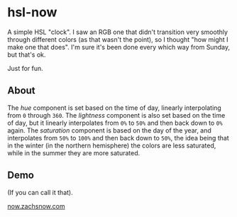 # hsl-now

A simple HSL "clock". I saw an RGB one that didn't transition very smoothly through
different colors (as that wasn't the point), so I thought "how might I make one that does".
I'm sure it's been done every which way from Sunday, but that's ok.

Just for fun.

## About

The *hue* component is set based on the time of day, linearly interpolating from
`0` through `360`. The *lightness* component is also set based on the time of day,
but it linearly interpolates from `0%` to `50%` and then back down to `0%` again.
The *saturation* component is based on the day of the year, and interpolates
from `50%` to `100%` and then back down to `50%`, the idea being that in the
winter (in the northern hemisphere) the colors are less saturated, while in the
summer they are more saturated.

## Demo

(If you can call it that).

[now.zachsnow.com](http://now.zachsnow.com)
